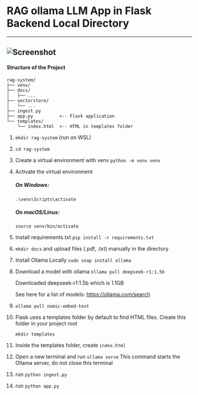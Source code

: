 # RAG ollama LLM App in Flask Backend Local Directory
---
![Screenshot](https://raw.githubusercontent.com/spha-code/RAG-system/main/Screenshot.png)
---
#### Structure of the Project
```
rag-system/
├── venv/
├── docs/
│   ├── ...
├── vectorstore/
│   └── ...
├── ingest.py
├── app.py          <-- Flask application
└── templates/
    └── index.html  <-- HTML in templates folder
```
1. ```mkdir rag-system``` (run on WSL)

2. ```cd rag-system```

3. Create a virtual environment with venv
   ```python -m venv venv```

4. Activate the virtual environment
    ##### On Windows:
    ```.\venv\Scripts\activate```
    ##### On macOS/Linux:
    ```source venv/bin/activate ```
   
6. Install requirements.txt
   ``` pip install -r requirements.txt ```

7. ```mkdir docs``` and upload files (.pdf, .txt) manually in the directory

8. Install Ollama Locally
``` sudo snap install ollama ```

9. Download a model with ollama
``` ollama pull deepseek-r1:1.5b ```

    Downloaded deepseek-r1:1.5b which is 1.1GB 
    
    See here for a list of models: https://ollama.com/search

11. ```ollama pull nomic-embed-text```

12. Flask uses a templates folder by default to find HTML files. Create this folder in your project root

    ```mkdir templates```

13. Inside the templates folder, create ```index.html```

14. Open a new terminal and run ```ollama serve```
    This command starts the Ollama server, do not close this terminal
    
15. run ```python ingest.py```
    
16. run ```python app.py```
   
